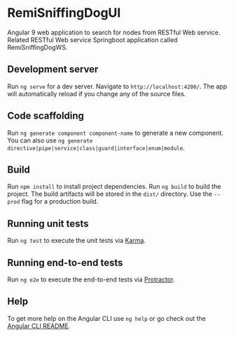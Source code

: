 # RemiSniffingDogUI
Angular 9 web application to search for nodes from RESTful Web service.
Related RESTful Web service Springboot application called RemiSniffingDogWS.

## Development server

Run `ng serve` for a dev server. Navigate to `http://localhost:4200/`. The app will automatically reload if you change any of the source files.

## Code scaffolding

Run `ng generate component component-name` to generate a new component. You can also use `ng generate directive|pipe|service|class|guard|interface|enum|module`.

## Build
Run `npm install` to install project dependencies.
Run `ng build` to build the project. The build artifacts will be stored in the `dist/` directory. Use the `--prod` flag for a production build.

## Running unit tests

Run `ng test` to execute the unit tests via [Karma](https://karma-runner.github.io).

## Running end-to-end tests

Run `ng e2e` to execute the end-to-end tests via [Protractor](http://www.protractortest.org/).

## Help

To get more help on the Angular CLI use `ng help` or go check out the [Angular CLI README](https://github.com/angular/angular-cli/blob/master/README.md).
